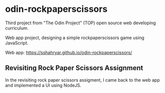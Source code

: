 # odin-rockpaperscissors

Third project from "The Odin Project" (TOP) open source web developing curriculum. 

Web app project, designing a simple rockpaperscissors game using JavaScript. 

Web app: https://sshahryar.github.io/odin-rockpaperscissors/

## Revisiting Rock Paper Scissors Assignment

In the revisiting rock paper scissors assigment, I came back to the web app and implemented a UI using NodeJS.
